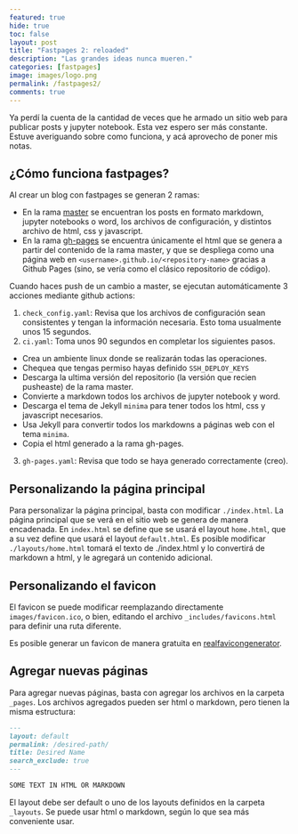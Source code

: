 ```yaml
---
featured: true
hide: true
toc: false
layout: post
title: "Fastpages 2: reloaded"
description: "Las grandes ideas nunca mueren."
categories: [fastpages]
image: images/logo.png
permalink: /fastpages2/
comments: true
---
```


Ya perdí la cuenta de la cantidad de veces que he armado un sitio web para 
publicar posts y jupyter notebook. Esta vez espero ser más constante.
Estuve averiguando sobre como funciona, y acá aprovecho de poner mis notas. 

## ¿Cómo funciona fastpages?

Al crear un blog con fastpages se generan 2 ramas:
* En la rama [master](https://github.com/sebastiandres/blog/tree/master) 
se encuentran los posts en formato markdown, 
jupyter notebooks o word, los archivos de configuración, y distintos 
archivo de html, css y javascript.
* En la rama [gh-pages](https://github.com/sebastiandres/blog/tree/gh-pages) 
se encuentra únicamente el html que se genera 
a partir del contenido de la rama master, y que se despliega como 
una página web en `<username>.github.io/<repository-name>` 
gracias a Github Pages (sino, se vería como el clásico repositorio de código).

Cuando haces push de un cambio a master, se ejecutan automáticamente 3 acciones
mediante github actions:
1. `check_config.yaml`: Revisa que los archivos de configuración 
sean consistentes y tengan la información necesaria. Esto toma usualmente unos 15 segundos.
2. `ci.yaml`: Toma unos 90 segundos en completar los siguientes pasos.
  * Crea un ambiente linux donde se realizarán todas las operaciones. 
  * Chequea que tengas permiso hayas definido `SSH_DEPLOY_KEYS`
  * Descarga la ultima versión del repositorio (la versión que recien pusheaste) de la rama master.
  * Convierte a markdown todos los archivos de jupyter notebook y word.
  * Descarga el tema de Jekyll `minima` para tener todos los html, css y javascript necesarios. 
  * Usa Jekyll para convertir todos los markdowns a páginas web con el tema `minima`.
  * Copia el html generado a la rama gh-pages.
3. `gh-pages.yaml`: Revisa que todo se haya generado correctamente (creo).

## Personalizando la página principal

Para personalizar la página principal, basta con modificar `./index.html`.
La página principal que se verá en el sitio web se genera de manera encadenada. 
En `index.html` se define que se usará el layout `home.html`, 
que a su vez define que usará el layout `default.html`.
Es posible modificar `./layouts/home.html` tomará el texto de ./index.html y lo convertirá 
de markdown a html, y le agregará un contenido adicional. 

## Personalizando el favicon

El favicon se puede modificar reemplazando directamente `images/favicon.ico`, o bien,
editando el archivo `_includes/favicons.html` para definir una ruta diferente. 

Es posible generar un favicon de manera gratuita en [realfavicongenerator](https://realfavicongenerator.net/).

## Agregar nuevas páginas

Para agregar nuevas páginas, basta con agregar los archivos en la carpeta `_pages`.
Los archivos agregados pueden ser html o markdown, pero tienen la misma estructura:

```markdown
---
layout: default
permalink: /desired-path/
title: Desired Name
search_exclude: true
---

SOME TEXT IN HTML OR MARKDOWN
```

El layout debe ser default o uno de los layouts definidos en la carpeta `_layouts`. 
Se puede usar html o markdown, según lo que sea más conveniente usar.
